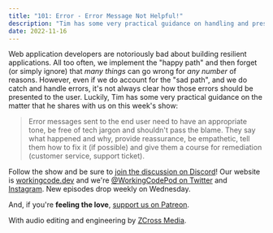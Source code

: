 ```yaml
---
title: "101: Error - Error Message Not Helpful!"
description: "Tim has some very practical guidance on handling and presenting errors that he shares with us on this week's show."
date: 2022-11-16
---
```


<script async defer onload="redcircleIframe();" src="https://api.podcache.net/embedded-player/sh/30227421-bc27-45c2-bfb4-861def7dd4cc/ep/eda3c7b3-ec22-4a8c-b14b-a1afa5c42624"></script><div class="redcirclePlayer-eda3c7b3-ec22-4a8c-b14b-a1afa5c42624"></div>

Web application developers are notoriously bad about building resilient applications. All too often, we implement the "happy path" and then forget (or simply ignore) that _many things_ can go wrong for _any number_ of reasons. However, even if we do account for the "sad path", and we do catch and handle errors, it's not always clear how those errors should be presented to the user. Luckily, Tim has some very practical guidance on the matter that he shares with us on this week's show:

> Error messages sent to the end user need to have an appropriate tone, be free of tech jargon and shouldn't pass the blame. They say what happened and why, provide reassurance, be empathetic, tell them how to fix it (if possible) and give them a course for remediation (customer service, support ticket).

Follow the show and be sure to [join the discussion on Discord][working-code-discord]! Our website is [workingcode.dev][working-code] and we're [@WorkingCodePod on Twitter][working-code-twitter] and [Instagram][working-code-instagram]. New episodes drop weekly on Wednesday.

And, if you're **feeling the love**, [support us on Patreon][working-code-patreon].

[working-code]: https://workingcode.dev/
[working-code-discord]: https://workingcode.dev/discord/
[working-code-instagram]: https://www.instagram.com/workingcodepod/
[working-code-patreon]: https://www.patreon.com/workingcodepod
[working-code-twitter]: https://twitter.com/WorkingCodePod

With audio editing and engineering by [ZCross Media](https://www.zcross.media/).
